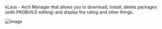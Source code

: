 kLaus - Arch Manager that allows you to download, install, delete packages (with PKGBUILD editing) and display the rating and other things.

![image](https://github.com/user-attachments/assets/3e74252d-2920-49d9-923b-54018970fde1)


